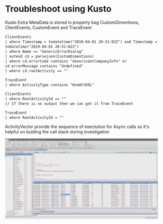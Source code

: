 # Troubleshoot using Kusto

Kusto Extra MetaData is stored in property bag
CustomDimentions, ClientEvents, CustomEvent and TraceEvent

```
ClientEvents
| where Timestamp > todatetime("2019-04-01 20:31:02Z") and Timestamp < todatetime("2019-04-01 20:51:02Z")
| where Name == "GenericErrorDialog"
| extend cd = parsejson(CustomDimentions) 
| where cd.errorCode contains "GenericGetCompanyInfo" or cd.errorMessage contains "Undefined"
| where cd.rootActivity == ""
```

```
TraceEvent
| where ActivityType contains "HcmAttEOL"
```

```
ClientEvents
| where RootActivityId == "" 
// If there is no output then we can get it from TraceEvent
```

```
TraceEvent
| where RootActivityId = ""
```

ActivityVector provide the sequence of exectution for Async calls so it's helpful on bulding the call stack during investigation



![Demo](./../images/kusto_troubleshooting.png)


